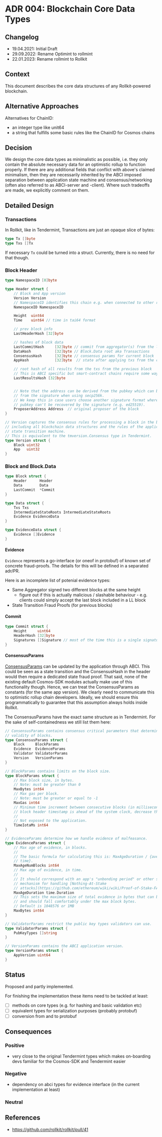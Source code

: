 # ADR 004: Blockchain Core Data Types

## Changelog

- 19.04.2021: Initial Draft
- 29.09.2022: Rename Optimint to rollmint
- 22.01.2023: Rename rollmint to Rollkit

## Context

This document describes the core data structures of any Rollkit-powered blockchain.

## Alternative Approaches

Alternatives for ChainID:

- an integer type like unit64
- a string that fulfills some basic rules like the ChainID for Cosmos chains

## Decision

We design the core data types as minimalistic as possible, i.e. they only contain the absolute necessary
data for an optimistic rollup to function properly.
If there are any additional fields that conflict with above's claimed minimalism, then they are necessarily inherited
by the ABCI imposed separation between application state machine and consensus/networking (often also referred to as ABCI-server and -client).
Where such tradeoffs are made, we explicitly comment on them.

## Detailed Design

### Transactions

In Rollkit, like in Tendermint, Transactions are just an opaque slice of bytes:

```go
type Tx []byte
type Txs []Tx
```

If necessary `Tx` could be turned into a struct. Currently, there is no need for that though.

### Block Header

```go
type NamespaceID [8]byte

type Header struct {
    // Block and App version
    Version Version
    // NamespaceID identifies this chain e.g. when connected to other rollups via IBC.
    NamespaceID NamespaceID

    Height  uint64
    Time    uint64 // time in tai64 format

    // prev block info
    LastHeaderHash [32]byte

    // hashes of block data
    LastCommitHash     [32]byte // commit from aggregator(s) from the last block
    DataHash           [32]byte // Block.Data root aka Transactions
    ConsensusHash      [32]byte // consensus params for current block
    AppHash            [32]byte  // state after applying txs from the current block

    // root hash of all results from the txs from the previous block
    // This is ABCI specific but smart-contract chains require some way of committing to transaction receipts/results.
    LastResultsHash [32]byte


    // Note that the address can be derived from the pubkey which can be derived
    // from the signature when using secp256k.
    // We keep this in case users choose another signature format where the
    // pubkey can't be recovered by the signature (e.g. ed25519).
    ProposerAddress Address  // original proposer of the block
}

// Version captures the consensus rules for processing a block in the blockchain,
// including all blockchain data structures and the rules of the application's
// state transition machine.
// This is equivalent to the tmversion.Consensus type in Tendermint.
type Version struct {
    Block uint32
    App   uint32
}
```

### Block and Block.Data

```go
type Block struct {
    Header      Header
    Data        Data
    LastCommit  *Commit
}

type Data struct {
    Txs Txs
    IntermediateStateRoots IntermediateStateRoots
    Evidence EvidenceData
}

type EvidenceData struct {
    Evidence []Evidence
}
```

#### Evidence

`Evidence` represents a go-interface (or oneof in protobuf) of known set of concrete fraud-proofs.
The details for this will be defined in a separated adr/PR.

Here is an incomplete list of potenial evidence types:

- Same Aggregator signed two different blocks at the same height
  - figure out if this is actually malicious / slashable behaviour - e.g. clients could simply accept the last block included in a LL block
- State Transition Fraud Proofs (for previous blocks)

#### Commit

```go
type Commit struct {
    Height     uint64
    HeaderHash [32]byte
    Signatures []Signature // most of the time this is a single signature
}
```

#### ConsensusParams

[ConsensusParams](https://docs.tendermint.com/master/spec/core/state.html#consensusparams) can be updated by the application through ABCI.
This could be seen as a state transition and the ConsensusHash in the header would then require a dedicated state fraud proof.
That said, none of the existing default Cosmos-SDK modules actually make use of this functionality though.
Hence, we can treat the ConsensusParams as constants (for the same app version).
We clearly need to communicate this to optimistic rollup chain developers.
Ideally, we should ensure this programmatically to guarantee that this assumption always holds inside Rollkit.

The ConsensusParams have the exact same structure as in Tendermint. For the sake of self-containedness we still list them here:

```go
// ConsensusParams contains consensus critical parameters that determine the
// validity of blocks.
type ConsensusParams struct {
    Block     BlockParams
    Evidence  EvidenceParams
    Validator ValidatorParams
    Version   VersionParams
}

// BlockParams contains limits on the block size.
type BlockParams struct {
    // Max block size, in bytes.
    // Note: must be greater than 0
    MaxBytes int64
    // Max gas per block.
    // Note: must be greater or equal to -1
    MaxGas int64
    // Minimum time increment between consecutive blocks (in milliseconds) If the
    // block header timestamp is ahead of the system clock, decrease this value.
    //
    // Not exposed to the application.
    TimeIotaMs int64
}

// EvidenceParams determine how we handle evidence of malfeasance.
type EvidenceParams struct {
    // Max age of evidence, in blocks.
    //
    // The basic formula for calculating this is: MaxAgeDuration / {average block
    // time}.
    MaxAgeNumBlocks int64
    // Max age of evidence, in time.
    //
    // It should correspond with an app's "unbonding period" or other similar
    // mechanism for handling [Nothing-At-Stake
    // attacks](https://github.com/ethereum/wiki/wiki/Proof-of-Stake-FAQ#what-is-the-nothing-at-stake-problem-and-how-can-it-be-fixed).
    MaxAgeDuration time.Duration
    // This sets the maximum size of total evidence in bytes that can be committed in a single block.
    // and should fall comfortably under the max block bytes.
    // Default is 1048576 or 1MB
    MaxBytes int64
}

// ValidatorParams restrict the public key types validators can use.
type ValidatorParams struct {
    PubKeyTypes []string
}

// VersionParams contains the ABCI application version.
type VersionParams struct {
    AppVersion uint64
}
```

## Status

Proposed and partly implemented.

For finishing the implementation these items need to be tackled at least:

- [ ] methods on core types (e.g. for hashing and basic validation etc)
- [ ] equivalent types for serialization purposes (probably protobuf)
- [ ] conversion from and to protobuf

## Consequences

### Positive

- very close to the original Tendermint types which makes on-boarding devs familiar for the Cosmos-SDK and Tendermint easier

### Negative

- dependency on abci types for evidence interface (in the current implementation at least)

### Neutral

## References

- <https://github.com/rollkit/rollkit/pull/41>
